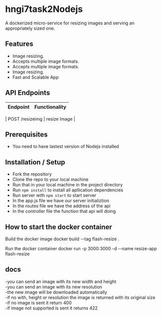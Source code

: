 # hngi7task2Nodejs
 A dockerized micro-service for resizing images and serving an appropriately sized one.

## Features
- Image resizing.
- Accepts multiple image formats.
- Accepts multiple image formats.
- Image resizing.
- Fast and Scalable App

## API Endpoints
| Endpoint | Functionality |
| ----------- | ----------- |

| POST /resizeimg | resize Image |

## Prerequisites
- You need to have lastest version of Nodejs installed
  
## Installation / Setup
- Fork the repository 
- Clone the repo to your local machine 
- Run that in your local machine in the project directory 
- Run `npm install` to install all apllication dependencies
- Run server with `npm start` to start server
- In the app.js file we have our server initializtion
- In the routes file we have the address of the api 
- In the controller file the function that api will doing 
## How to start the docker container


Build the docker image
docker build --tag flash-resize .

Run the docker container
docker run -p 3000:3000 -d --name resize-app flash-resize


## docs
-you can send an image with its new width and height \
-you can send an image with its new resolution \
-the new image will be downloaded automatically \
-if no with, height or resolution the image is returned with its original size \
-if no image is sent it return 400 \
-if image not supported is sent it returns 422
